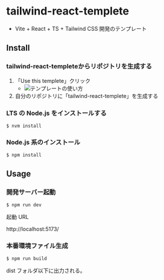 # tailwind-react-templete

- Vite + React + TS + Tailwind CSS 開発のテンプレート




## Install

### tailwind-react-templeteからリポジトリを生成する

1. 「Use this templete」クリック
    - <img src="https://res.cloudinary.com/wywy-llc/image/upload/v1661564881/use_templete_tutd1z.png" alt="テンプレートの使い方">
2. 自分のリポジトリに「tailwind-react-templete」を生成する

### LTS の Node.js をインストールする

```
$ nvm install
```

### Node.js 系のインストール

```
$ npm install
```

## Usage

### 開発サーバー起動

```
$ npm run dev
```

起動 URL

http://localhost:5173/

### 本番環境ファイル生成

```
$ npm run build
```

dist フォルダ以下に出力される。
